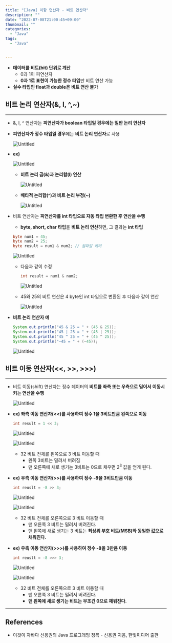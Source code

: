 ```yaml
---
title: "[Java] 이항 연산자 - 비트 연산자"
description: ""
date: "2022-07-08T21:00:45+09:00"
thumbnail: ""
categories:
  - "Java"
tags:
  - "Java"


---
```

<!--more-->

- **데이터를 비트(bit) 단위로 계산**
    - 0과 1이 피연산자
    - **0과 1로 표현이 가능한 정수 타입**만 비트 연산 가능
- **실수 타입인 float과 double은 비트 연산 불가**

## 비트 논리 연산자(&, l, ^,~)

---

- &, l, ^ 연산자는 **피연산자가 boolean 타입일 경우에는 일반 논리 연산자**
- **피연산자가 정수 타입일 경우**에는 **비트 논리 연산자**로 사용
    
    ![Untitled](/images/lang_java/operation/비트_연산자/Untitled.png)
    
- **ex)**
    
    ![Untitled](/images/lang_java/operation/비트_연산자/Untitled%201.png)
    
    - **비트 논리 곱(&)과 논리합(l) 연산**
        
        ![Untitled](/images/lang_java/operation/비트_연산자/Untitled%202.png)
        
    - **배타적 논리합(^)과 비트 논리 부정(~)**
        
        ![Untitled](/images/lang_java/operation/비트_연산자/Untitled%203.png)
        
- 비트 연산자는 **피연산자를 int 타입으로 자동 타입 변환한 후 연산을 수행**
    - **byte, short, char 타입**을 **비트 논리 연산**하면, 그 결과는 **int 타입**
    
    ```java
    byte num1 = 45;
    byte num2 = 25;
    byte result = num1 & num2; // 컴파일 에러
    ```
    
    ![Untitled](/images/lang_java/operation/비트_연산자/Untitled%204.png)
    
    - 다음과 같이 수정
        
        ```java
        int result = num1 & num2;
        ```
        
        ![Untitled](/images/lang_java/operation/비트_연산자/Untitled%205.png)
        
    - 45와 25의 비트 연산은 4 byte인 int 타입으로 변환된 후 다음과 같이 연산
        
        ![Untitled](/images/lang_java/operation/비트_연산자/Untitled%206.png)
        
- **비트 논리 연산자 예**
    
    ```java
    System.out.println("45 & 25 = " + (45 & 25));
    System.out.println("45 | 25 = " + (45 | 25));
    System.out.println("45 ^ 25 = " + (45 ^ 25));
    System.out.println("~45 = " + (~45));
    ```
    
    ![Untitled](/images/lang_java/operation/비트_연산자/Untitled%207.png)
    

## 비트 이동 연산자(<<, >>, >>>)

---

- 비트 이동(shift) 연산자는 정수 데이터의 **비트를 좌측 또는 우측으로 밀어서 이동시키는 연산을 수행**
    
    ![Untitled](/images/lang_java/operation/비트_연산자/Untitled%208.png)
    
- **ex) 좌측 이동 연산자(<<)를 사용하여 정수 1을 3비트만큼 왼쪽으로 이동**
    
    ```java
    int result = 1 << 3;
    ```
    
    ![Untitled](/images/lang_java/operation/비트_연산자/Untitled%209.png)
    
    ![Untitled](/images/lang_java/operation/비트_연산자/Untitled%2010.png)
    
    - 32 비트 전체를 왼쪽으로 3 비트 이동할 때
        - 왼쪽 3비트는 밀려서 버려짐
        - 맨 오른쪽에 새로 생기는 3비트는 0으로 채우면 $2^{3}$ 값을 얻게 된다.
- **ex) 우측 이동 연산자(>>)를 사용하여 정수 -8을 3비트만큼 이동**
    
    ```java
    int reuslt = -8 >> 3;
    ```
    
    ![Untitled](/images/lang_java/operation/비트_연산자/Untitled%2011.png)
    
    ![Untitled](/images/lang_java/operation/비트_연산자/Untitled%2012.png)
    
    - 32 비트 전체를 오른쪽으로 3 비트 이동할 때
        - 맨 오른쪽 3 비트는 밀려서 버려진다.
        - 맨 왼쪽에 새로 생기는 3 비트는 **최상위 부호 비트(MSB)와 동일한 값으로 채워진다.**
- **ex) 우측 이동 연산자(>>>)를 사용하여 정수 -8을 3만큼 이동**
    
    ```java
    int reuslt = -8 >>> 3;
    ```
    
    ![Untitled](/images/lang_java/operation/비트_연산자/Untitled%2013.png)
    
    ![Untitled](/images/lang_java/operation/비트_연산자/Untitled%2014.png)
    
    - 32 비트 전체를 오른쪽으로 3 비트 이동할 때
        - 맨 오른쪽 3 비트는 밀려서 버려진다.
        - **맨 왼쪽에 새로 생기는 비트는 무조건 0으로 채워진다.**

---

## References

- 이것이 자바다 신용권의 Java 프로그래밍 정복 - 신용권 지음, 한빛미디어 출판